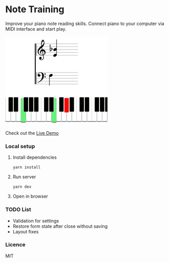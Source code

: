 # Note Training

Improve your piano note reading skills. Connect piano to your computer via MIDI interface and start play. 

![image](./example.png)

Check out the [Live Demo](#)

### Local setup

1. Install dependencies

    ```shell
    yarn install
    ```

2. Run server

    ```shell
    yarn dev
    ```

3. Open in browser

### TODO List

- Validation for settings
- Restore form state after close without saving
- Layout fixes

### Licence

MIT
